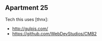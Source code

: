 Apartment 25
------------

Tech this uses [thnx]:

- http://gulpjs.com/
- https://github.com/WebDevStudios/CMB2
